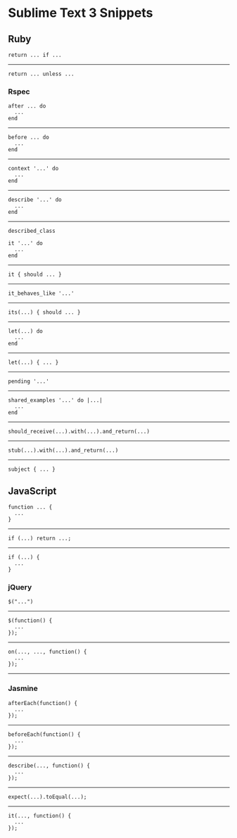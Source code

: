# Sublime Text 3 Snippets

## Ruby

    return ... if ...

---

    return ... unless ...

### Rspec

    after ... do
      ...
    end

---

    before ... do
      ...
    end

---

    context '...' do
      ...
    end

---

    describe '...' do
      ...
    end

---

    described_class

    it '...' do
      ...
    end

---

    it { should ... }

---

    it_behaves_like '...'

---

    its(...) { should ... }

---

    let(...) do
      ...
    end

---

    let(...) { ... }

---

    pending '...'

---

    shared_examples '...' do |...|
      ...
    end

---

    should_receive(...).with(...).and_return(...)

---

    stub(...).with(...).and_return(...)

---

    subject { ... }

## JavaScript

    function ... {
      ...
    }

---

    if (...) return ...;

---

    if (...) {
      ...
    }

### jQuery

    $("...")

---

    $(function() {
      ...
    });

---

    on(..., ..., function() {
      ...
    });

---

### Jasmine

    afterEach(function() {
      ...
    });

---

    beforeEach(function() {
      ...
    });

---

    describe(..., function() {
      ...
    });

---

    expect(...).toEqual(...);

---

    it(..., function() {
      ...
    });



